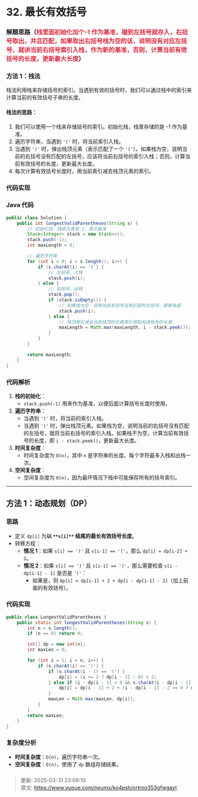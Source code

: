 # 32. 最长有效括号

### 解题思路（<font style="color:#DF2A3F;">栈里面初始化加个-1 作为基准，碰到左括号就存入，右括号取出，并且匹配，如果取出右括号栈为空的话，说明没有对应左括号，就讲当前右括号索引入栈，作为新的基准，否则，计算当前有效括号的长度，更新最大长度</font>）
### 方法 1：栈法
栈法利用栈来存储括号的索引。当遇到有效的括号时，我们可以通过栈中的索引来计算当前的有效括号子串的长度。

#### 栈法的思路：
1. 我们可以使用一个栈来存储括号的索引。初始化栈，栈里存储的是 -1 作为基准。
2. 遍历字符串，当遇到 `'('` 时，将当前索引入栈。
3. 当遇到 `')'` 时，弹出栈顶元素（表示匹配了一个 `'('`）。如果栈为空，说明当前的右括号没有匹配的左括号，应该将当前右括号的索引入栈；否则，计算当前有效括号的长度，更新最大长度。
4. 每次计算有效括号长度时，用当前索引减去栈顶元素的索引。

### 代码实现
### Java 代码
```java
public class Solution {
    public int longestValidParentheses(String s) {
        // 初始化栈，栈底元素是-1，表示基准
        Stack<Integer> stack = new Stack<>();
        stack.push(-1);
        int maxLength = 0;

        // 遍历字符串
        for (int i = 0; i < s.length(); i++) {
            if (s.charAt(i) == '(') {
                // 左括号，入栈
                stack.push(i);
            } else {
                // 右括号，出栈
                stack.pop();
                if (stack.isEmpty()) {
                    // 如果栈为空，说明当前右括号没有匹配的左括号，更新栈底
                    stack.push(i);
                } else {
                    // 栈顶索引减去当前栈顶的元素索引得到有效括号的长度
                    maxLength = Math.max(maxLength, i - stack.peek());
                }
            }
        }

        return maxLength;
    }
}

```

### 代码解析
1. **栈的初始化**：
    - `stack.push(-1)` 用来作为基准，以便后面计算括号长度时使用。
2. **遍历字符串**：
    - 当遇到 `'('` 时，将当前的索引入栈。
    - 当遇到 `')'` 时，弹出栈顶元素。如果栈为空，说明当前的右括号没有匹配的左括号，就将当前右括号的索引入栈。如果栈不为空，计算当前有效括号的长度，即 `i - stack.peek()`，更新最大长度。
3. **时间复杂度**：
    - 时间复杂度为 `O(n)`，其中 `n` 是字符串的长度。每个字符最多入栈和出栈一次。
4. **空间复杂度**：
    - 空间复杂度为 `O(n)`，因为最坏情况下栈中可能保存所有的括号索引。

---

## **方法 1：动态规划（DP）**
### **思路**
+ 定义 `dp[i]` 为**以 **`**s[i]**`** 结尾的最长有效括号长度**。
+ 转移方程：
    - **情况 1**：如果 `s[i] == ')'` 且 `s[i-1] == '('`，那么 `dp[i] = dp[i-2] + 2`。
    - **情况 2**：如果 `s[i] == ')'` 且 `s[i-1] == ')'`，那么需要检查 `s[i - dp[i-1] - 1]` 是否是 `'('`：
        * 如果是，则 `dp[i] = dp[i-1] + 2 + dp[i - dp[i-1] - 2]`（加上前面的有效括号）。

### **代码实现**
```java
public class LongestValidParentheses {
    public static int longestValidParentheses(String s) {
        int n = s.length();
        if (n == 0) return 0;

        int[] dp = new int[n];
        int maxLen = 0;

        for (int i = 1; i < n; i++) {
            if (s.charAt(i) == ')') {
                if (s.charAt(i - 1) == '(') {
                    dp[i] = (i >= 2 ? dp[i - 2] : 0) + 2;
                } else if (i - dp[i - 1] > 0 && s.charAt(i - dp[i - 1] - 1) == '(') {
                    dp[i] = dp[i - 1] + 2 + (i - dp[i - 1] - 2 >= 0 ? dp[i - dp[i - 1] - 2] : 0);
                }
                maxLen = Math.max(maxLen, dp[i]);
            }
        }
        return maxLen;
    }
}

```

### **复杂度分析**
+ **时间复杂度**：`O(n)`，遍历字符串一次。
+ **空间复杂度**：`O(n)`，使用了 `dp` 数组存储结果。

### 


> 更新: 2025-03-31 23:09:10  
> 原文: <https://www.yuque.com/neumx/ko4psh/ortroo353gfwgayt>